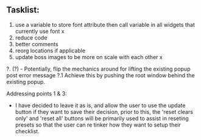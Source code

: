 ## Tasklist:

1. use a variable to store font attribute then call variable in all widgets that currently use font x
2. reduce code 
3. better comments
4. reorg locations if applicable
5. update boss images to be more on scale with each other x


?. (?) - Potentially, flip the mechanics around for lifting the existing popup post error message
?.1 Achieve this by pushing the root window behind the existing popup. 


Addressing points 1 & 3: 
- I have decided to leave it as is, and allow the user to use the update button if they want to save their decision,
prior to this, the 'reset clears only' and 'reset all' buttons will be primarily used to assist in reseting presets
so that the user can re tinker how they want to setup their checklist. 


